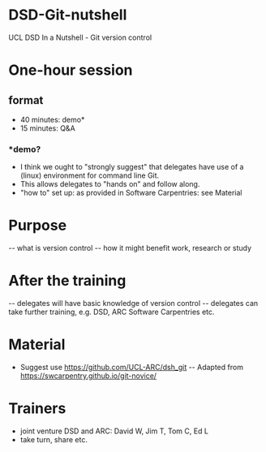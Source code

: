 # DSD-Git-nutshell
UCL DSD In a Nutshell - Git version control

# One-hour session
## format
- 40 minutes: demo*
- 15 minutes: Q&A

### *demo?
- I think we ought to "strongly suggest" that delegates have use of a (linux) environment for command line Git.
- This allows delegates to "hands on" and follow along.
- "how to" set up: as provided in Software Carpentries: see Material

# Purpose
-- what is version control
-- how it might benefit work, research or study

# After the training
-- delegates will have basic knowledge of version control
-- delegates can take further training, e.g. DSD, ARC Software Carpentries etc.

# Material
- Suggest use https://github.com/UCL-ARC/dsh_git
-- Adapted from https://swcarpentry.github.io/git-novice/

# Trainers
- joint venture DSD and ARC: David W, Jim T, Tom C, Ed L
- take turn, share etc.
